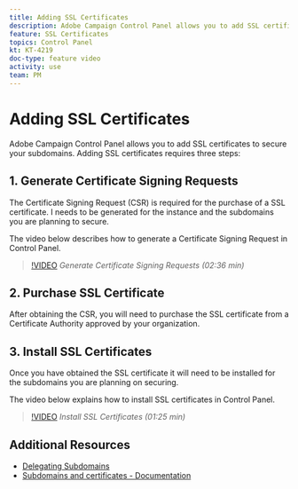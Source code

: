```yaml
---
title: Adding SSL Certificates
description: Adobe Campaign Control Panel allows you to add SSL certificates to secure your subdomains.
feature: SSL Certificates
topics: Control Panel
kt: KT-4219
doc-type: feature video
activity: use
team: PM
---
```


# Adding SSL Certificates

Adobe Campaign Control Panel allows you to add SSL certificates to secure your subdomains. Adding SSL certificates requires three steps:

## 1. Generate Certificate Signing Requests

The Certificate Signing Request (CSR) is required for the purchase of a SSL certificate. I needs to be generated for the instance and the subdomains you are planning to secure.

 The video below describes how to generate a Certificate Signing Request in Control Panel.

>[!VIDEO](https://video.tv.adobe.com/v/31317?quality=12)
*Generate Certificate Signing Requests (02:36 min)*

## 2. Purchase SSL Certificate

After obtaining the CSR, you will need to purchase the SSL certificate from a Certificate Authority approved by your organization.

## 3. Install SSL Certificates

Once you have obtained the SSL certificate it will need to be installed for the subdomains you are planning on securing.

The video below explains how to install SSL certificates in Control Panel.  

>[!VIDEO](https://video.tv.adobe.com/v/31166?quality=12)
*Install SSL Certificates (01:25 min)*

## Additional Resources

* [Delegating Subdomains](/help/acs/administrating/control-panel/subdomain-delegation.md)
* [Subdomains and certificates - Documentation](https://docs.adobe.com/content/help/en/control-panel/using/subdomains-and-certificates/renewing-subdomain-certificate.html)

